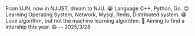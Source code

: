 From UJN, now in NJUST, dream to NJU. 😭
Language C++, Python, Go. 😊
Learning Operating System, Network, Mysql, Redis, Distributed system. 😁
Love algorithm, but not the machine learning algorithm. 🤔
Aiming to find a intership this year. 😄
        -- 2025/3/28
